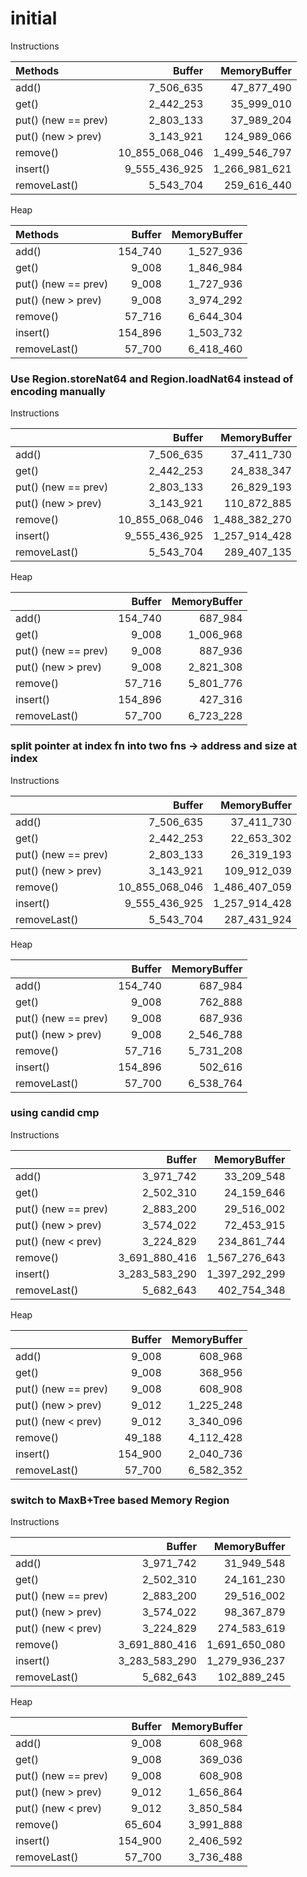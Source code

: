 # initial

Instructions

| Methods             |         Buffer |  MemoryBuffer |
| :------------------ | -------------: | ------------: |
| add()               |      7_506_635 |    47_877_490 |
| get()               |      2_442_253 |    35_999_010 |
| put() (new == prev) |      2_803_133 |    37_989_204 |
| put() (new > prev)  |      3_143_921 |   124_989_066 |
| remove()            | 10_855_068_046 | 1_499_546_797 |
| insert()            |  9_555_436_925 | 1_266_981_621 |
| removeLast()        |      5_543_704 |   259_616_440 |


Heap

| Methods             |  Buffer | MemoryBuffer |
| :------------------ | ------: | -----------: |
| add()               | 154_740 |    1_527_936 |
| get()               |   9_008 |    1_846_984 |
| put() (new == prev) |   9_008 |    1_727_936 |
| put() (new > prev)  |   9_008 |    3_974_292 |
| remove()            |  57_716 |    6_644_304 |
| insert()            | 154_896 |    1_503_732 |
| removeLast()        |  57_700 |    6_418_460 |



### Use Region.storeNat64 and Region.loadNat64 instead of encoding manually
Instructions

|                     |         Buffer |  MemoryBuffer |
| :------------------ | -------------: | ------------: |
| add()               |      7_506_635 |    37_411_730 |
| get()               |      2_442_253 |    24_838_347 |
| put() (new == prev) |      2_803_133 |    26_829_193 |
| put() (new > prev)  |      3_143_921 |   110_872_885 |
| remove()            | 10_855_068_046 | 1_488_382_270 |
| insert()            |  9_555_436_925 | 1_257_914_428 |
| removeLast()        |      5_543_704 |   289_407_135 |


Heap

|                     |  Buffer | MemoryBuffer |
| :------------------ | ------: | -----------: |
| add()               | 154_740 |      687_984 |
| get()               |   9_008 |    1_006_968 |
| put() (new == prev) |   9_008 |      887_936 |
| put() (new > prev)  |   9_008 |    2_821_308 |
| remove()            |  57_716 |    5_801_776 |
| insert()            | 154_896 |      427_316 |
| removeLast()        |  57_700 |    6_723_228 |

### split pointer at index fn into two fns -> address and size at index

Instructions

|                     |         Buffer |  MemoryBuffer |
| :------------------ | -------------: | ------------: |
| add()               |      7_506_635 |    37_411_730 |
| get()               |      2_442_253 |    22_653_302 |
| put() (new == prev) |      2_803_133 |    26_319_193 |
| put() (new > prev)  |      3_143_921 |   109_912_039 |
| remove()            | 10_855_068_046 | 1_486_407_059 |
| insert()            |  9_555_436_925 | 1_257_914_428 |
| removeLast()        |      5_543_704 |   287_431_924 |


Heap

|                     |  Buffer | MemoryBuffer |
| :------------------ | ------: | -----------: |
| add()               | 154_740 |      687_984 |
| get()               |   9_008 |      762_888 |
| put() (new == prev) |   9_008 |      687_936 |
| put() (new > prev)  |   9_008 |    2_546_788 |
| remove()            |  57_716 |    5_731_208 |
| insert()            | 154_896 |      502_616 |
| removeLast()        |  57_700 |    6_538_764 |

### using candid cmp
Instructions

|                     |        Buffer |  MemoryBuffer |
| :------------------ | ------------: | ------------: |
| add()               |     3_971_742 |    33_209_548 |
| get()               |     2_502_310 |    24_159_646 |
| put() (new == prev) |     2_883_200 |    29_516_002 |
| put() (new > prev)  |     3_574_022 |    72_453_915 |
| put() (new < prev)  |     3_224_829 |   234_861_744 |
| remove()            | 3_691_880_416 | 1_567_276_643 |
| insert()            | 3_283_583_290 | 1_397_292_299 |
| removeLast()        |     5_682_643 |   402_754_348 |


Heap

|                     |  Buffer | MemoryBuffer |
| :------------------ | ------: | -----------: |
| add()               |   9_008 |      608_968 |
| get()               |   9_008 |      368_956 |
| put() (new == prev) |   9_008 |      608_908 |
| put() (new > prev)  |   9_012 |    1_225_248 |
| put() (new < prev)  |   9_012 |    3_340_096 |
| remove()            |  49_188 |    4_112_428 |
| insert()            | 154_900 |    2_040_736 |
| removeLast()        |  57_700 |    6_582_352 |

### switch to MaxB+Tree based Memory Region
Instructions

|                     |        Buffer |  MemoryBuffer |
| :------------------ | ------------: | ------------: |
| add()               |     3_971_742 |    31_949_548 |
| get()               |     2_502_310 |    24_161_230 |
| put() (new == prev) |     2_883_200 |    29_516_002 |
| put() (new > prev)  |     3_574_022 |    98_367_879 |
| put() (new < prev)  |     3_224_829 |   274_583_619 |
| remove()            | 3_691_880_416 | 1_691_650_080 |
| insert()            | 3_283_583_290 | 1_279_936_237 |
| removeLast()        |     5_682_643 |   102_889_245 |


Heap

|                     |  Buffer | MemoryBuffer |
| :------------------ | ------: | -----------: |
| add()               |   9_008 |      608_968 |
| get()               |   9_008 |      369_036 |
| put() (new == prev) |   9_008 |      608_908 |
| put() (new > prev)  |   9_012 |    1_656_864 |
| put() (new < prev)  |   9_012 |    3_850_584 |
| remove()            |  65_604 |    3_991_888 |
| insert()            | 154_900 |    2_406_592 |
| removeLast()        |  57_700 |    3_736_488 |